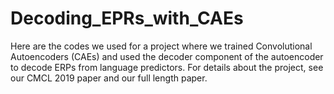 # Decoding_EPRs_with_CAEs
Here are the codes we used for a project where we trained Convolutional Autoencoders (CAEs) and used the decoder component of the autoencoder to decode ERPs from language predictors. For details about the project, see our CMCL 2019 paper and our full length paper. 
